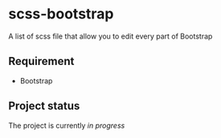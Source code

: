 # scss-bootstrap
A list of scss file that allow you to edit every part of Bootstrap

## Requirement

* Bootstrap

## Project status

The project is currently _in progress_
